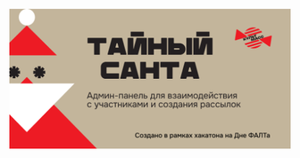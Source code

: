 ![Тайный_Санта_визитка](https://github.com/negvozd/secret_santa_dafe/blob/main/secret_santa/static/img/card.png?raw=true)
